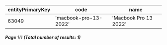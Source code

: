 | entityPrimaryKey | code                  | name                  |
| ---------------- | --------------------- | --------------------- |
| 63049            | 'macbook-pro-13-2022' | 'Macbook Pro 13 2022' |

###### **Page** 1/1 **(Total number of results: 1)**